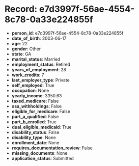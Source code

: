 # Record: e7d3997f-56ae-4554-8c78-0a33e224855f

- **person_id**: e7d3997f-56ae-4554-8c78-0a33e224855f
- **date_of_birth**: 2003-06-17
- **age**: 22
- **gender**: Other
- **state**: GA
- **marital_status**: Married
- **employment_status**: Retired
- **years_of_employment**: 28
- **work_credits**: 7
- **last_employer_type**: Private
- **self_employed**: True
- **occupation**: None
- **yearly_income**: 3350.63
- **taxed_medicare**: False
- **ssa_withholdings**: False
- **eligible_for_medicare**: False
- **part_a_qualified**: False
- **part_b_enrolled**: True
- **dual_eligible_medicaid**: True
- **disability_status**: False
- **disability_type**: None
- **enrollment_date**: None
- **requires_documentation_review**: False
- **missing_documents**: None
- **application_status**: Submitted